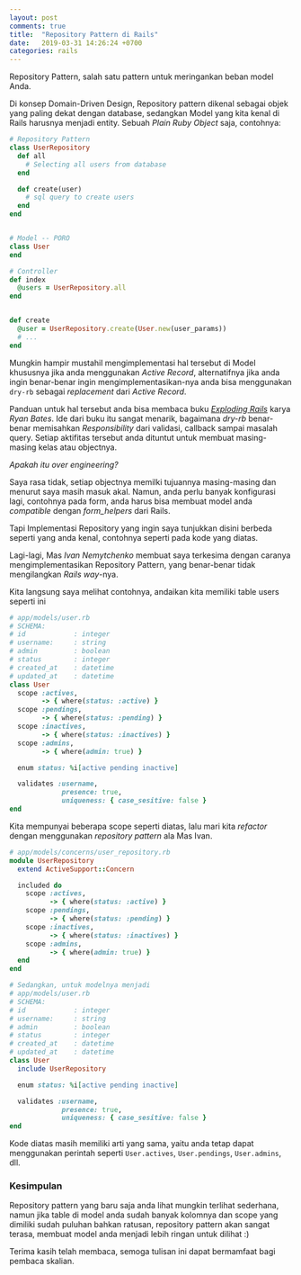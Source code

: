 ```yaml
---
layout: post
comments: true
title:  "Repository Pattern di Rails"
date:   2019-03-31 14:26:24 +0700
categories: rails
---
```


Repository Pattern, salah satu pattern untuk meringankan beban model Anda.

Di konsep Domain-Driven Design, Repository pattern dikenal sebagai objek yang paling dekat dengan database, sedangkan Model yang kita kenal di Rails harusnya menjadi entity. Sebuah *Plain Ruby Object* saja, contohnya:
```rb
# Repository Pattern
class UserRepository
  def all
    # Selecting all users from database
  end

  def create(user)
    # sql query to create users
  end
end


# Model -- PORO
class User
end

# Controller
def index
  @users = UserRepository.all
end


def create
  @user = UserRepository.create(User.new(user_params))
  # ...
end
```

Mungkin hampir mustahil mengimplementasi hal tersebut di Model khususnya jika anda menggunakan *Active Record*, alternatifnya jika anda ingin benar-benar ingin mengimplementasikan-nya anda bisa menggunakan `dry-rb` sebagai *replacement* dari *Active Record*.

Panduan untuk hal tersebut anda bisa membaca buku [*Exploding Rails*](https://leanpub.com/explodingrails) karya *Ryan Bates*. Ide dari buku itu sangat menarik, bagaimana *dry-rb* benar-benar memisahkan *Responsibility* dari validasi, callback sampai masalah query. Setiap aktifitas tersebut anda dituntut untuk membuat masing-masing kelas atau objectnya.

*Apakah itu over engineering?*

Saya rasa tidak, setiap objectnya memilki tujuannya masing-masing dan menurut saya masih masuk akal. Namun, anda perlu banyak konfigurasi lagi, contohnya pada form, anda harus bisa membuat model anda *compatible* dengan *form_helpers* dari Rails.

Tapi Implementasi Repository yang ingin saya tunjukkan disini berbeda seperti yang anda kenal, contohnya seperti pada kode yang diatas.

Lagi-lagi, Mas *Ivan Nemytchenko* membuat saya terkesima dengan caranya mengimplementasikan Repository Pattern, yang benar-benar tidak mengilangkan *Rails way*-nya.

Kita langsung saya melihat contohnya, andaikan kita memiliki table users seperti ini
```rb
# app/models/user.rb
# SCHEMA:
# id            : integer
# username:     : string
# admin         : boolean
# status        : integer
# created_at    : datetime
# updated_at    : datetime
class User
  scope :actives,
        -> { where(status: :active) }
  scope :pendings,
        -> { where(status: :pending) }
  scope :inactives,
        -> { where(status: :inactives) }
  scope :admins,
        -> { where(admin: true) }

  enum status: %i[active pending inactive]

  validates :username,
             presence: true,
             uniqueness: { case_sesitive: false }
end
```

Kita mempunyai beberapa scope seperti diatas, lalu mari kita *refactor* dengan menggunakan *repository pattern* ala Mas Ivan.

```rb
# app/models/concerns/user_repository.rb
module UserRepository
  extend ActiveSupport::Concern

  included do
    scope :actives,
          -> { where(status: :active) }
    scope :pendings,
          -> { where(status: :pending) }
    scope :inactives,
          -> { where(status: :inactives) }
    scope :admins,
          -> { where(admin: true) }
  end
end

# Sedangkan, untuk modelnya menjadi
# app/models/user.rb
# SCHEMA:
# id            : integer
# username:     : string
# admin         : boolean
# status        : integer
# created_at    : datetime
# updated_at    : datetime
class User
  include UserRepository

  enum status: %i[active pending inactive]

  validates :username,
             presence: true,
             uniqueness: { case_sesitive: false }
end
```

Kode diatas masih memiliki arti yang sama, yaitu anda tetap dapat menggunakan perintah seperti `User.actives`, `User.pendings`, `User.admins`, dll.

### Kesimpulan
Repository pattern yang baru saja anda lihat mungkin terlihat sederhana, namun jika table di model anda sudah banyak kolomnya dan scope yang dimiliki sudah puluhan bahkan ratusan, repository pattern akan sangat terasa, membuat model anda menjadi lebih ringan untuk dilihat :)

Terima kasih telah membaca, semoga tulisan ini dapat bermamfaat bagi pembaca skalian.
